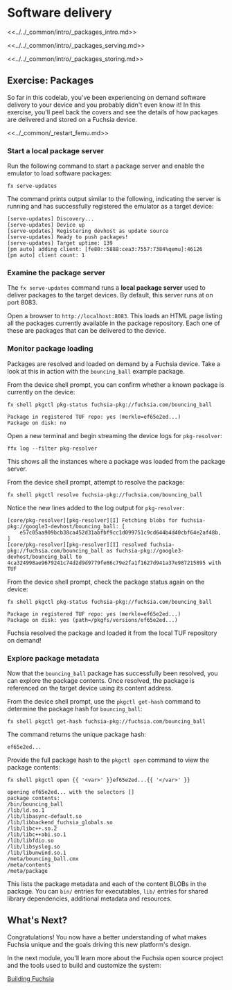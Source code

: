 # Software delivery

<<../../_common/intro/_packages_intro.md>>

<<../../_common/intro/_packages_serving.md>>

<<../../_common/intro/_packages_storing.md>>

## Exercise: Packages

So far in this codelab, you've been experiencing on demand software delivery
to your device and you probably didn't even know it! In this exercise, you'll
peel back the covers and see the details of how packages are delivered and stored
on a Fuchsia device.

<<../_common/_restart_femu.md>>

### Start a local package server

Run the following command to start a package server and enable the emulator to
load software packages:

```posix-terminal
fx serve-updates
```

The command prints output similar to the following, indicating the server is
running and has successfully registered the emulator as a target device:

```none {:.devsite-disable-click-to-copy}
[serve-updates] Discovery...
[serve-updates] Device up
[serve-updates] Registering devhost as update source
[serve-updates] Ready to push packages!
[serve-updates] Target uptime: 139
[pm auto] adding client: [fe80::5888:cea3:7557:7384%qemu]:46126
[pm auto] client count: 1
```

### Examine the package server

The `fx serve-updates` command runs a **local package server** used to deliver
packages to the target devices. By default, this server runs at on port 8083.

Open a browser to `http://localhost:8083`. This loads an HTML page listing all
the packages currently available in the package repository. Each one of these
are packages that can be delivered to the device.

### Monitor package loading

Packages are resolved and loaded on demand by a Fuchsia device. Take a look at
this in action with the `bouncing_ball` example package.

From the device shell prompt, you can confirm whether a known package is
currently on the device:

```posix-terminal
fx shell pkgctl pkg-status fuchsia-pkg://fuchsia.com/bouncing_ball
```

```none {:.devsite-disable-click-to-copy}
Package in registered TUF repo: yes (merkle=ef65e2ed...)
Package on disk: no
```

Open a new terminal and begin streaming the device logs for `pkg-resolver`:

```posix-terminal
ffx log --filter pkg-resolver
```

This shows all the instances where a package was loaded from the package
server.

From the device shell prompt, attempt to resolve the package:

```posix-terminal
fx shell pkgctl resolve fuchsia-pkg://fuchsia.com/bouncing_ball
```

Notice the new lines added to the log output for `pkg-resolver`:

```none {:.devsite-disable-click-to-copy}
[core/pkg-resolver][pkg-resolver][I] Fetching blobs for fuchsia-pkg://google3-devhost/bouncing_ball: [
    e57c05aa909bcb38ca452d31abfbf9cc1d099751c9cd644b4d40cbf64e2af48b,
]
[core/pkg-resolver][pkg-resolver][I] resolved fuchsia-pkg://fuchsia.com/bouncing_ball as fuchsia-pkg://google3-devhost/bouncing_ball to 4ca324998ae9679241c74d2d9d9779fe86c79e2fa1f1627d941a37e987215895 with TUF
```

From the device shell prompt, check the package status again on the device:

```posix-terminal
fx shell pkgctl pkg-status fuchsia-pkg://fuchsia.com/bouncing_ball
```

```none {:.devsite-disable-click-to-copy}
Package in registered TUF repo: yes (merkle=ef65e2ed...)
Package on disk: yes (path=/pkgfs/versions/ef65e2ed...)
```

Fuchsia resolved the package and loaded it from the local TUF repository on
demand!

### Explore package metadata

Now that the `bouncing_ball` package has successfully been resolved, you can
explore the package contents. Once resolved, the package is referenced on the
target device using its content address.

From the device shell prompt, use the `pkgctl get-hash` command to determine the
package hash for `bouncing_ball`:

```posix-terminal
fx shell pkgctl get-hash fuchsia-pkg://fuchsia.com/bouncing_ball
```

The command returns the unique package hash:

```none {:.devsite-disable-click-to-copy}
ef65e2ed...
```

Provide the full package hash to the `pkgctl open` command to view the package
contents:

```posix-terminal
fx shell pkgctl open {{ '<var>' }}ef65e2ed...{{ '</var>' }}
```

```none {:.devsite-disable-click-to-copy}
opening ef65e2ed... with the selectors []
package contents:
/bin/bouncing_ball
/lib/ld.so.1
/lib/libasync-default.so
/lib/libbackend_fuchsia_globals.so
/lib/libc++.so.2
/lib/libc++abi.so.1
/lib/libfdio.so
/lib/libsyslog.so
/lib/libunwind.so.1
/meta/bouncing_ball.cmx
/meta/contents
/meta/package
```

This lists the package metadata and each of the content BLOBs in the package.
You can `bin/` entries for executables, `lib/` entries for shared library
dependencies, additional metadata and resources.

## What's Next?

Congratulations! You now have a better understanding of what makes Fuchsia
unique and the goals driving this new platform's design.

In the next module, you'll learn more about the Fuchsia open source project and
the tools used to build and customize the system:

<a class="button button-primary"
    href="/docs/get-started/learn/build">Building Fuchsia</a>
